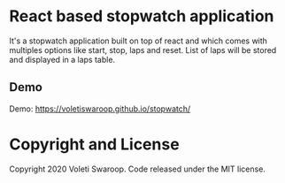 # React based stopwatch application

It's a stopwatch application built on top of react and which comes with multiples options like start, stop, laps and reset. List of laps will be stored and displayed in a laps table.

## Demo

Demo: https://voletiswaroop.github.io/stopwatch/

# Copyright and License

Copyright 2020 Voleti Swaroop. Code released under the MIT license.
